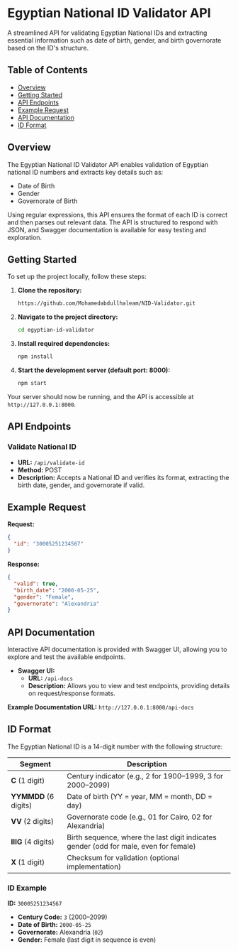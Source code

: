 
# Egyptian National ID Validator API

A streamlined API for validating Egyptian National IDs and extracting essential information such as date of birth, gender, and birth governorate based on the ID's structure.

## Table of Contents
- [Overview](#overview)
- [Getting Started](#getting-started)
- [API Endpoints](#api-endpoints)
- [Example Request](#example-request)
- [API Documentation](#api-documentation)
- [ID Format](#id-format)

## Overview

The Egyptian National ID Validator API enables validation of Egyptian national ID numbers and extracts key details such as:

- Date of Birth
- Gender 
- Governorate of Birth

Using regular expressions, this API ensures the format of each ID is correct and then parses out relevant data. The API is structured to respond with JSON, and Swagger documentation is available for easy testing and exploration.

## Getting Started

To set up the project locally, follow these steps:

1. **Clone the repository:**
   ```bash
   https://github.com/Mohamedabdullhaleam/NID-Validator.git
   ```

2. **Navigate to the project directory:**
   ```bash
   cd egyptian-id-validator
   ```

3. **Install required dependencies:**
   ```bash
   npm install
   ```

4. **Start the development server (default port: 8000):**
   ```bash
   npm start
   ```

Your server should now be running, and the API is accessible at `http://127.0.0.1:8000`.

## API Endpoints

### Validate National ID
- **URL:** `/api/validate-id`
- **Method:** POST
- **Description:** Accepts a National ID and verifies its format, extracting the birth date, gender, and governorate if valid.

## Example Request

**Request:**
```json
{
  "id": "30005251234567"
}
```

**Response:**
```json
{
  "valid": true,
  "birth_date": "2000-05-25",
  "gender": "Female",
  "governorate": "Alexandria"
}
```

## API Documentation

Interactive API documentation is provided with Swagger UI, allowing you to explore and test the available endpoints.

- **Swagger UI:**
  - **URL:** `/api-docs`
  - **Description:** Allows you to view and test endpoints, providing details on request/response formats.

**Example Documentation URL:** `http://127.0.0.1:8000/api-docs`

## ID Format

The Egyptian National ID is a 14-digit number with the following structure:

| Segment | Description |
| ------- | ----------- |
| **C** (1 digit) | Century indicator (e.g., 2 for 1900–1999, 3 for 2000–2099) |
| **YYMMDD** (6 digits) | Date of birth (YY = year, MM = month, DD = day) |
| **VV** (2 digits) | Governorate code (e.g., 01 for Cairo, 02 for Alexandria) |
| **IIIG** (4 digits) | Birth sequence, where the last digit indicates gender (odd for male, even for female) |
| **X** (1 digit) | Checksum for validation (optional implementation) |

### ID Example
**ID:** `30005251234567`

- **Century Code:** `3` (2000–2099)
- **Date of Birth:** `2000-05-25`
- **Governorate:** Alexandria (`02`)
- **Gender:** Female (last digit in sequence is even)


